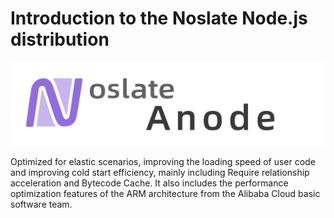 # Introduction to the Noslate Node.js distribution

<div style={{maxWidth: "800px"}} >

![Noslate Node.js Distribution](../assets/noslate-an.png)

</div>

Optimized for elastic scenarios, improving the loading speed of user code and improving cold start efficiency, mainly including Require relationship acceleration and Bytecode Cache. It also includes the performance optimization features of the ARM architecture from the Alibaba Cloud basic software team.



